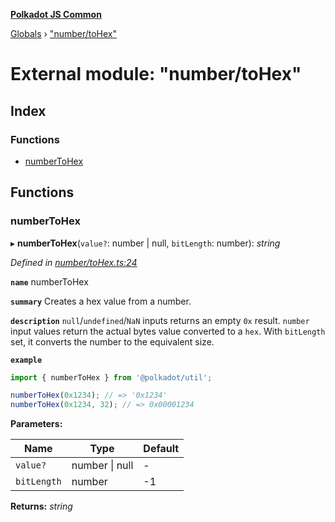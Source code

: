**[Polkadot JS Common](../README.md)**

[Globals](../globals.md) › ["number/toHex"](_number_tohex_.md)

# External module: "number/toHex"

## Index

### Functions

* [numberToHex](_number_tohex_.md#numbertohex)

## Functions

###  numberToHex

▸ **numberToHex**(`value?`: number | null, `bitLength`: number): *string*

*Defined in [number/toHex.ts:24](https://github.com/polkadot-js/common/blob/5e494b7/packages/util/src/number/toHex.ts#L24)*

**`name`** numberToHex

**`summary`** Creates a hex value from a number.

**`description`** 
`null`/`undefined`/`NaN` inputs returns an empty `0x` result. `number` input values return the actual bytes value converted to a `hex`. With `bitLength` set, it converts the number to the equivalent size.

**`example`** 
<BR>

```javascript
import { numberToHex } from '@polkadot/util';

numberToHex(0x1234); // => '0x1234'
numberToHex(0x1234, 32); // => 0x00001234
```

**Parameters:**

Name | Type | Default |
------ | ------ | ------ |
`value?` | number \| null | - |
`bitLength` | number |  -1 |

**Returns:** *string*